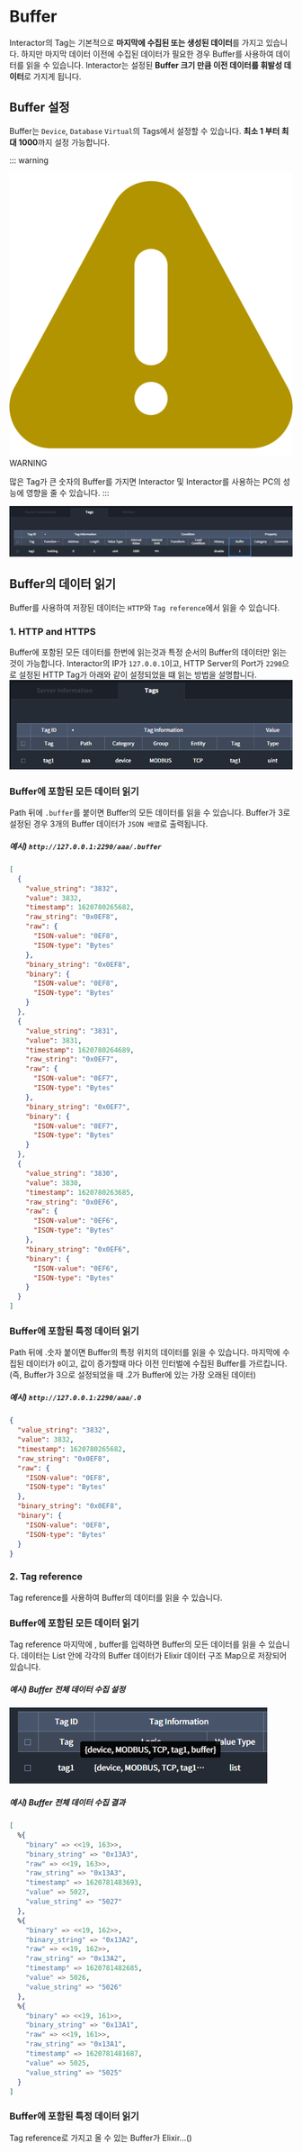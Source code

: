 # Buffer
Interactor의 Tag는 기본적으로 **마지막에 수집된 또는 생성된 데이터**를 가지고 있습니다. 하지만 마지막 데이터 이전에 수집된 데이터가 필요한 경우 Buffer를 사용하여 데이터를 읽을 수 있습니다. Interactor는 설정된 **Buffer 크기 만큼 이전 데이터를 휘발성 데이터**로 가지게 됩니다.  

## Buffer 설정
Buffer는 `Device`, `Database` `Virtual`의 Tags에서 설정할 수 있습니다. **최소 1 부터 최대 1000**까지 설정 가능합니다.

::: warning <p class="custom-block-title"><img src="../../img/icon/warning.svg">WARNING</p>
많은 Tag가 큰 숫자의 Buffer를 가지면 Interactor 및 Interactor를 사용하는 PC의 성능에 영향을 줄 수 있습니다.
:::


<img src="../../img/details/buffer.png">

## Buffer의 데이터 읽기
Buffer를 사용하여 저장된 데이터는 `HTTP`와 `Tag reference`에서 읽을 수 있습니다.

### 1. HTTP and HTTPS
Buffer에 포함된 모든 데이터를 한번에 읽는것과 특정 순서의 Buffer의 데이터만 읽는것이 가능합니다. Interactor의 IP가 `127.0.0.1`이고, HTTP Server의 Port가 `2290`으로 설정된 HTTP Tag가 아래와 같이 설정되었을 떄 읽는 방법을 설명합니다.
<img src="../../img/details/buffer_http.png">

### Buffer에 포함된 모든 데이터 읽기
Path 뒤에 `.buffer`를 붙이면 Buffer의 모든 데이터를 읽을 수 있습니다. Buffer가 3로 설정된 경우 3개의 Buffer 데이터가 `JSON 배열`로 출력됩니다.  
##### 예시) `http://127.0.0.1:2290/aaa/.buffer`
``` json
[
  {
    "value_string": "3832",
    "value": 3832,
    "timestamp": 1620780265682,
    "raw_string": "0x0EF8",
    "raw": {
      "ISON-value": "0EF8",
      "ISON-type": "Bytes"
    },
    "binary_string": "0x0EF8",
    "binary": {
      "ISON-value": "0EF8",
      "ISON-type": "Bytes"
    }
  },
  {
    "value_string": "3831",
    "value": 3831,
    "timestamp": 1620780264689,
    "raw_string": "0x0EF7",
    "raw": {
      "ISON-value": "0EF7",
      "ISON-type": "Bytes"
    },
    "binary_string": "0x0EF7",
    "binary": {
      "ISON-value": "0EF7",
      "ISON-type": "Bytes"
    }
  },
  {
    "value_string": "3830",
    "value": 3830,
    "timestamp": 1620780263685,
    "raw_string": "0x0EF6",
    "raw": {
      "ISON-value": "0EF6",
      "ISON-type": "Bytes"
    },
    "binary_string": "0x0EF6",
    "binary": {
      "ISON-value": "0EF6",
      "ISON-type": "Bytes"
    }
  }
]
```

### Buffer에 포함된 특정 데이터 읽기
Path 뒤에 .숫자 붙이면 Buffer의 특정 위치의 데이터를 읽을 수 있습니다. 마지막에 수집된 데이터가 `0`이고, 값이 증가할때 마다 이전 인터벌에 수집된 Buffer를 가르킵니다. (즉, Buffer가 3으로 설정되었을 때 .2가 Buffer에 있는 가장 오래된 데이터)  
##### 예시) `http://127.0.0.1:2290/aaa/.0` 
``` json
{
  "value_string": "3832",
  "value": 3832,
  "timestamp": 1620780265682,
  "raw_string": "0x0EF8",
  "raw": {
    "ISON-value": "0EF8",
    "ISON-type": "Bytes"
  },
  "binary_string": "0x0EF8",
  "binary": {
    "ISON-value": "0EF8",
    "ISON-type": "Bytes"
  }
}
```

### 2. Tag reference
Tag reference를 사용하여 Buffer의 데이터를 읽을 수 있습니다.

### Buffer에 포함된 모든 데이터 읽기
Tag reference 마지막에 , buffer를 입력하면 Buffer의 모든 데이터를 읽을 수 있습니다. 데이터는 List 안에 각각의 Buffer 데이터가 Elixir 데이터 구조 Map으로 저장되어 있습니다.  

##### 예시) Buffer 전체 데이터 수집 설정
<img src="../../img/details/buffer_tag1.png">

##### 예시) Buffer 전체 데이터 수집 결과
``` elixir
[
  %{
    "binary" => <<19, 163>>,
    "binary_string" => "0x13A3",
    "raw" => <<19, 163>>,
    "raw_string" => "0x13A3",
    "timestamp" => 1620781483693,
    "value" => 5027,
    "value_string" => "5027"
  },
  %{
    "binary" => <<19, 162>>,
    "binary_string" => "0x13A2",
    "raw" => <<19, 162>>,
    "raw_string" => "0x13A2",
    "timestamp" => 1620781482685,
    "value" => 5026,
    "value_string" => "5026"
  },
  %{
    "binary" => <<19, 161>>,
    "binary_string" => "0x13A1",
    "raw" => <<19, 161>>,
    "raw_string" => "0x13A1",
    "timestamp" => 1620781481687,
    "value" => 5025,
    "value_string" => "5025"
  }
]
```

### Buffer에 포함된 특정 데이터 읽기
Tag reference로 가지고 올 수 있는 Buffer가 Elixir...(<span class="construction"/>)